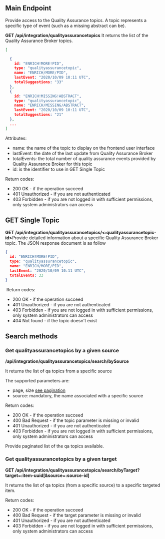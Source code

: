 ## Main Endpoint
Provide access to the Quality Assurance topics. A topic represents a specific type of event (such as a missing abstract can be).

**GET /api/integration/qualityassurancetopics**
It returns the list of the Quality Assurance Broker topics.

```json
[

  {
    id: "ENRICH!MORE!PID",
    type: "qualityassurancetopic",
    name: "ENRICH/MORE/PID",
    lastEvent: "2020/10/09 10:11 UTC",
    totalSuggestions: "33"
  },
  {
    id: "ENRICH!MISSING!ABSTRACT",
    type: "qualityassurancetopic",
    name: "ENRICH/MISSING/ABSTRACT",
    lastEvent: "2020/10/09 10:11 UTC",
    totalSuggestions: "21"
  },
  ...
]
```
Attributes:
* name: the name of the topic to display on the frontend user interface
* lastEvent: the date of the last update from Quality Assurance Broker
* totalEvents: the total number of quality assurance events provided by Quality Assurance Broker for this topic
* id: is the identifier to use in GET Single Topic

Return codes:
* 200 OK - if the operation succeed
* 401 Unauthorized - if you are not authenticated
* 403 Forbidden - if you are not logged in with sufficient permissions, only system administrators can access

## GET Single Topic
**GET /api/integration/qualityassurancetopics/<:qualityassurancetopic-id>**
​
Provide detailed information about a specific Quality Assurance Broker topic. The JSON response document is as follow
​
```json
{
  id: "ENRICH!MORE!PID",
  type: "qualityassurancetopic",
  name: "ENRICH/MORE/PID",
  lastEvent: "2020/10/09 10:11 UTC",
  totalEvents: 33
}
```
​
Return codes:
* 200 OK - if the operation succeed
* 401 Unauthorized - if you are not authenticated
* 403 Forbidden - if you are not logged in with sufficient permissions, only system administrators can access
* 404 Not found - if the topic doesn't exist

## Search methods
### Get qualityassurancetopics by a given source
**/api/integration/qualityassurancetopics/search/bySource**

It returns the list of qa topics from a specific source

The supported parameters are:
* page, size [see pagination](README.md#Pagination)
* source: mandatory, the name associated with a specific source

Return codes:
* 200 OK - if the operation succeed
* 400 Bad Request - if the topic parameter is missing or invalid
* 401 Unauthorized - if you are not authenticated
* 403 Forbidden - if you are not logged in with sufficient permissions, only system administrators can access

Provide paginated list of the qa topics available.

### Get qualityassurancetopics by a given target
**GET /api/integration/qualityassurancetopics/search/byTarget?target=:item-uuid[&source=:source-id]**

It returns the list of qa topics (from a specific source) to a specific targeted item.

Return codes:
* 200 OK - if the operation succeed
* 400 Bad Request - if the target parameter is missing or invalid
* 401 Unauthorized - if you are not authenticated
* 403 Forbidden - if you are not logged in with sufficient permissions, only system administrators can access

